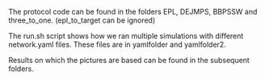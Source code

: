 The protocol code can be found in the folders EPL, DEJMPS, BBPSSW and three_to_one. (epl_to_target can be ignored)

The run.sh script shows how we ran multiple simulations with different network.yaml files. 
These files are in yamlfolder and yamlfolder2.

Results on which the pictures are based can be found in the subsequent folders.
